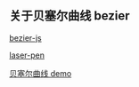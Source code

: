 ## 关于贝塞尔曲线 bezier
 [bezier-js](https://www.npmjs.com/package/bezier-js?activeTab=code)
 
 [laser-pen](https://github.com/SilentTiger/laser-pen)

 [贝塞尔曲线 demo](https://silenttiger.online/laser-pen/)